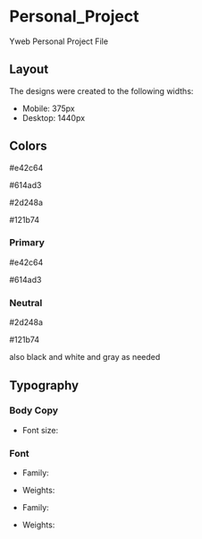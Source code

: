 # Personal_Project
Yweb Personal Project File
<!-- New Updates in Main-->
## Layout

The designs were created to the following widths:

- Mobile: 375px
- Desktop: 1440px

## Colors
#e42c64

#614ad3

#2d248a

#121b74

### Primary

#e42c64

#614ad3



### Neutral

#2d248a

#121b74

also black and white and gray as needed  



## Typography

### Body Copy

- Font size: 

### Font

- Family: 
- Weights: 

- Family: 
- Weights: 
